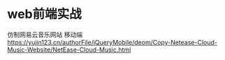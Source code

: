 # web前端实战
仿制网易云音乐网站
移动端
	https://yujin123.cn/authorFile/jQueryMobile/deom/Copy-Netease-Cloud-Music-Website/NetEase-Cloud-Music.html

